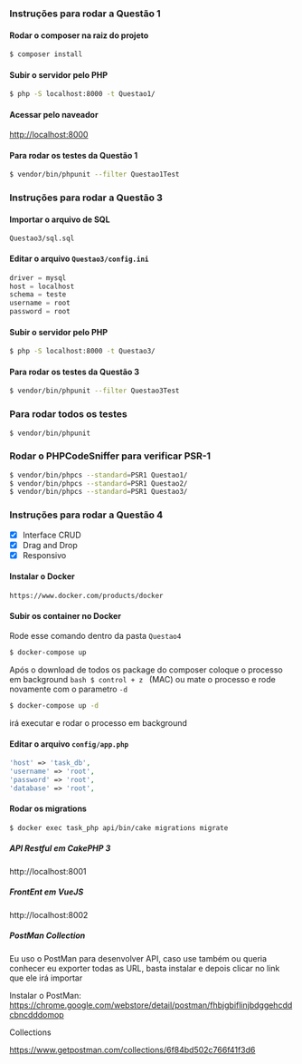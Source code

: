 ### Instruções para rodar a Questão 1 ###
#### Rodar o composer na raiz do projeto ####
```bash
$ composer install
```

#### Subir o servidor pelo PHP ####
```bash
$ php -S localhost:8000 -t Questao1/
```

#### Acessar pelo naveador ####
[http://localhost:8000](http://localhost:8000)


#### Para rodar os testes da Questão 1 ####
```bash
$ vendor/bin/phpunit --filter Questao1Test
```

### Instruções para rodar a Questão 3 ###
#### Importar o arquivo de SQL ####
```
Questao3/sql.sql
```

#### Editar o arquivo ```Questao3/config.ini``` ####
```php
driver = mysql
host = localhost
schema = teste
username = root
password = root
```

#### Subir o servidor pelo PHP ####
```bash
$ php -S localhost:8000 -t Questao3/
```

#### Para rodar os testes da Questão 3 ####
```bash
$ vendor/bin/phpunit --filter Questao3Test
```

### Para rodar todos os testes ###
```bash
$ vendor/bin/phpunit
```
### Rodar o PHPCodeSniffer para verificar PSR-1 ###
```bash
$ vendor/bin/phpcs --standard=PSR1 Questao1/
$ vendor/bin/phpcs --standard=PSR1 Questao2/
$ vendor/bin/phpcs --standard=PSR1 Questao3/
```


### Instruções para rodar a Questão 4 ###
- [x] Interface CRUD
- [x] Drag and Drop
- [x] Responsivo

#### Instalar o Docker ####
```
https://www.docker.com/products/docker
```

#### Subir os container no Docker ####
Rode esse comando dentro da pasta `Questao4`
```bash
$ docker-compose up
```
Após o download de todos os package do composer coloque o processo em background ```bash $ control + z ``` (MAC)
ou mate o processo e rode novamente com o parametro ```-d```
```bash
$ docker-compose up -d
```
irá executar e rodar o processo em background

#### Editar o arquivo ```config/app.php``` ####
```php
'host' => 'task_db',
'username' => 'root',
'password' => 'root',
'database' => 'root',
```


#### Rodar os migrations ####
```bash
$ docker exec task_php api/bin/cake migrations migrate
```

##### API Restful em CakePHP 3 #####
http://localhost:8001

##### FrontEnt em VueJS #####
http://localhost:8002

##### PostMan Collection ####
Eu uso o PostMan para desenvolver API, caso use também ou queria conhecer eu exporter todas as URL, basta instalar e depois clicar no link que ele irá importar

Instalar o PostMan: https://chrome.google.com/webstore/detail/postman/fhbjgbiflinjbdggehcddcbncdddomop

Collections

https://www.getpostman.com/collections/6f84bd502c766f41f3d6
